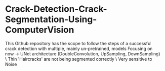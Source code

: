 # Crack-Detection-Crack-Segmentation-Using-ComputerVision
This Github repository has the scope to follow the steps of a successful crack detection with multiple, mainly un-pretrained, models
Focusing on now -> UNet architecture (DoubleConvolution, UpSampling, DownSampling)
                \  Thin 'Haircracks' are not being segmented correctly
                \  Very sensitive to Noise
